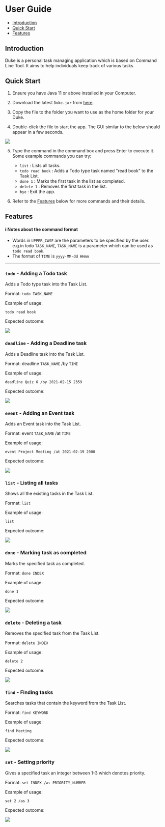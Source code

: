 # User Guide

* [Introduction](#introduction)
* [Quick Start](#quick-start)
* [Features](#features)

<a name="introduction"></a>
## Introduction
Duke is a personal task managing application which is based on Command Line Tool. 
It aims to help individuals keep track of various tasks.

<a name="quick_start"></a>
## Quick Start
1. Ensure you have Java 11 or above installed in your Computer. 

2. Download the latest `Duke.jar` from [here](https://github.com/ljhgab/ip/releases).

3. Copy the file to the folder you want to use as the home folder for your Duke.

4. Double-click the file to start the app. The GUI similar to the below should appear in a few seconds.

![](images/startwindow.png)

5. Type the command in the command box and press Enter to execute it.
   Some example commands you can try:
   * `list` : Lists all tasks.
    * `todo read book` : Adds a Todo type task named "read book" to the Task List.
    * `done 1` : Marks the first task in the list as completed.
    * `delete 1` : Removes the first task in the list.
    * `bye` : Exit the app.
    
6. Refer to the [Features](#Features) below for more commands and their details. 

<a name="features"></a>
## Features 

#### ℹ️ Notes about the command format
* Words in `UPPER_CASE` are the parameters to be specified by the user.
e.g.in todo `TASK_NAME`, `TASK_NAME` is a parameter which can be used as `todo read book`.
* The format of `TIME` is `yyyy-MM-dd HHmm` 

---
### `todo` - Adding a Todo task
Adds a Todo type task into the Task List.

Format: `todo TASK_NAME`

Example of usage:

`todo read book`

Expected outcome:

![](images/todoexample.png)

### `deadline` - Adding a Deadline task

Adds a Deadline task into the Task List.

Format: deadline `TASK_NAME` /by `TIME`

Example of usage: 

`deadline Quiz 6 /by 2021-02-15 2359`

Expected outcome:

![](images/deadlineexample.png)

### `event` - Adding an Event task

Adds an Event task into the Task List.

Format: event `TASK_NAME` /at `TIME`

Example of usage:

`event Project Meeting /at 2021-02-19 2000`

Expected outcome:

![](images/eventexample.png)


### `list` - Listing all tasks

Shows all the existing tasks in the Task List.

Format: `list`

Example of usage:

`list`

Expected outcome:

![](images/listexample.png)

### `done` - Marking task as completed

Marks the specified task as completed.

Format: `done INDEX`

Example of usage:

`done 1`

Expected outcome:

![](images/doneexample.png)

### `delete` - Deleting a task

Removes the specified task from the Task List.

Format: `delete INDEX`

Example of usage:

`delete 2`

Expected outcome:

![](images/deleteexample.png)

### `find` - Finding tasks

Searches tasks that contain the keyword from the Task List.

Format: `find KEYWORD`

Example of usage:

`find Meeting`

Expected outcome:

![](images/findexample.png)

### `set` - Setting priority

Gives a specified task an integer between 1-3 which denotes priority.

Format: `set INDEX /as PRIORITY_NUMBER`

Example of usage:

`set 2 /as 3`

Expected outcome:

![](images/setexample.png)
